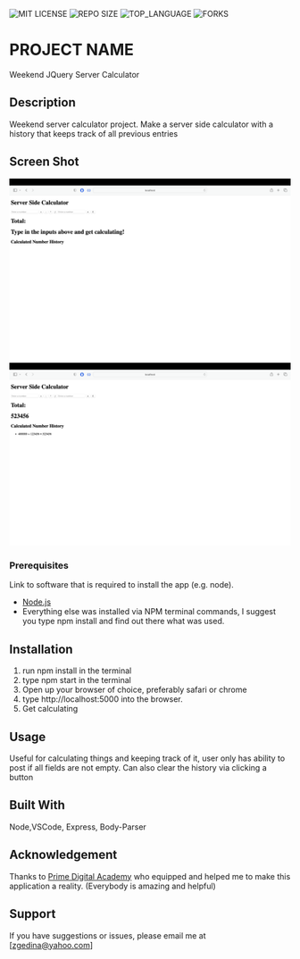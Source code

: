 ![MIT LICENSE](https://img.shields.io/github/license/scottbromander/the_marketplace.svg?style=flat-square)
![REPO SIZE](https://img.shields.io/github/repo-size/scottbromander/the_marketplace.svg?style=flat-square)
![TOP_LANGUAGE](https://img.shields.io/github/languages/top/scottbromander/the_marketplace.svg?style=flat-square)
![FORKS](https://img.shields.io/github/forks/scottbromander/the_marketplace.svg?style=social)

# PROJECT NAME
Weekend JQuery Server Calculator
## Description
Weekend server calculator project. Make a server side calculator with a history that keeps track of all previous entries
## Screen Shot
![Alt text](<Screenshot 2023-06-17 at 9.50.28 PM.png>)
![Alt text](image.png)
### Prerequisites

Link to software that is required to install the app (e.g. node).

- [Node.js](https://nodejs.org/en/)
- Everything else was installed via NPM terminal commands, I suggest you type
npm install and find out there what was used.

## Installation

1. run npm install in the terminal
2. type npm start in the terminal
3. Open up your browser of choice, preferably safari or chrome
4. type http://localhost:5000 into the browser.
5. Get calculating

## Usage
Useful for calculating things and keeping track of it, user only has ability to post if all fields are not empty. Can also clear the history via clicking a button

## Built With
Node,VSCode, Express, Body-Parser

## Acknowledgement
Thanks to [Prime Digital Academy](www.primeacademy.io) who equipped and helped me to make this application a reality. (Everybody is amazing and helpful)

## Support
If you have suggestions or issues, please email me at [zgedina@yahoo.com]